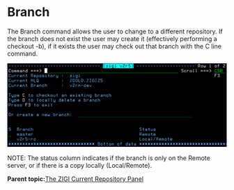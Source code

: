 # Branch

The Branch command allows the user to change to a different repository. If the branch does not exist the user may create it \(effectively performing a checkout -b\), if it exists the user may check out that branch with the C line command.

![](media/img(34).png)

NOTE: The status column indicates if the branch is only on the Remote server, or if there is a copy locally \(Local/Remote\).

**Parent topic:**[The ZIGI Current Repository Panel](zOS_ISPF_Git_Interface_Users_Guide_V3R0_the_zigi_current_repository_panel.html)

